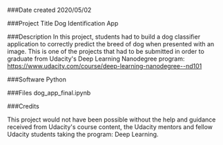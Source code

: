 ###Date created
2020/05/02

###Project Title
Dog Identification App

###Description
In this project, students had to build a dog classifier application to correctly predict the breed of dog when presented with an image. This is one of the projects that had to be submitted in order to graduate from Udacity's Deep Learning Nanodegree program: https://www.udacity.com/course/deep-learning-nanodegree--nd101

###Software
Python

###Files
dog_app_final.ipynb

###Credits

This project would not have been possible without the help and guidance received from Udacity's course content, the Udacity mentors and fellow Udacity students taking the program: Deep Learning.
